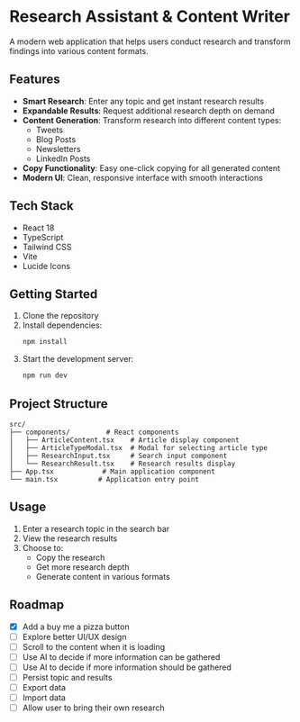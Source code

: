 # Research Assistant & Content Writer

A modern web application that helps users conduct research and transform findings into various content formats.

## Features

- **Smart Research**: Enter any topic and get instant research results
- **Expandable Results**: Request additional research depth on demand
- **Content Generation**: Transform research into different content types:
  - Tweets
  - Blog Posts
  - Newsletters
  - LinkedIn Posts
- **Copy Functionality**: Easy one-click copying for all generated content
- **Modern UI**: Clean, responsive interface with smooth interactions

## Tech Stack

- React 18
- TypeScript
- Tailwind CSS
- Vite
- Lucide Icons

## Getting Started

1. Clone the repository
2. Install dependencies:
   ```bash
   npm install
   ```
3. Start the development server:
   ```bash
   npm run dev
   ```

## Project Structure

```
src/
├── components/         # React components
│   ├── ArticleContent.tsx    # Article display component
│   ├── ArticleTypeModal.tsx  # Modal for selecting article type
│   ├── ResearchInput.tsx     # Search input component
│   └── ResearchResult.tsx    # Research results display
├── App.tsx            # Main application component
└── main.tsx          # Application entry point
```

## Usage

1. Enter a research topic in the search bar
2. View the research results
3. Choose to:
   - Copy the research
   - Get more research depth
   - Generate content in various formats

## Roadmap

- [x] Add a buy me a pizza button
- [ ] Explore better UI/UX design
- [ ] Scroll to the content when it is loading
- [ ] Use AI to decide if more information can be gathered
- [ ] Use AI to decide if more information should be gathered
- [ ] Persist topic and results
- [ ] Export data
- [ ] Import data
- [ ] Allow user to bring their own research
